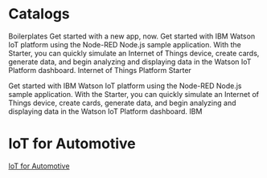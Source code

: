 # Catalogs

Boilerplates
Get started with a new app, now.
Get started with IBM Watson IoT platform using the Node-RED Node.js sample application. With the Starter, you can quickly simulate an Internet of Things device, create cards, generate data, and begin analyzing and displaying data in the Watson IoT Platform dashboard.
Internet of Things Platform Starter

Get started with IBM Watson IoT platform using the Node-RED Node.js sample application. With the Starter, you can quickly simulate an Internet of Things device, create cards, generate data, and begin analyzing and displaying data in the Watson IoT Platform dashboard.
IBM

# IoT for Automotive 

[IoT for Automotive](https://console.ng.bluemix.net/catalog/services/iot-for-automotive/)
